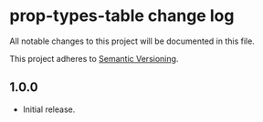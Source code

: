 # prop-types-table change log

All notable changes to this project will be documented in this file.

This project adheres to [Semantic Versioning](http://semver.org/).

## 1.0.0
* Initial release.
